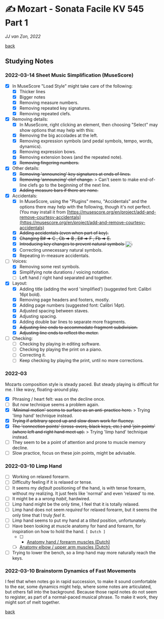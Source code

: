 ✍ Mozart - Sonata Facile KV 545 Part 1
========================================

*JJ van Zon, 2022*

[back](./README.md)

Studying Notes
--------------

### 2022-03-14 Sheet Music Simplification (MuseScore)

- [x] In MuseScore "Load Style" might take care of the following:
    - [x] Thicker lines
    - [x] Bigger notes
    - [x] Removing measure numbers.
    - [x] Removing repeated key signatures.
    - [x] Removing repeated clefs.
- [x] Removing details:
    - [x] In MuseScore, right clicking an element, then choosing  "Select" may show options that may help with this:
    - [x] Removing the big accolades at the left.
    - [x] Removing expression symbols (and pedal symbols, tempo, words, dynamics).
    - [x] Removing expression bows.
    - [x] Removing extension bows (and the repeated note).
    - [x] ~~Removing fingering numbers.~~
- [x] Other details:
    - [x] ~~Removing 'announcing' key signatures at ends of lines.~~
    - [x] ~~Removing 'announcing' clef change.~~ > Can't seem to make end-of-line clefs go to the beginning of the next line.
    - [x] ~~Adding measure bars if there are none.~~
- [x] Accidentals:
    - [x] In MuseScore, using the "Plugins" menu, "Accidentals" and the options there may help with the following, though it's not perfect. (You may install it from [https://musescore.org/en/project/add-and-remove-courtesy-accidentals](https://musescore.org/en/project/add-and-remove-courtesy-accidentals)
    - [x] ~~Adding accidentals (even when part of key).~~
    - [x] ~~Changing B# => C , Cb => B , E# => F , Fb => E.~~
    - [x] ~~Introducing key changes to prevent natural symbols <img src="https://jjvanzon.github.io/Piano-Playing-Docs/resources/natural-symbol.png" height="20" style="vertical-align:middle" />.~~
    - [x] Correcting unnecessary natural symbols.
    - [x] Repeating in-measure accidentals.
- [ ] Voices:
    - [x] Removing some rest symbols.
    - [x] Simplifying note durations / voicing notation.
    - [ ] Left hand / right hand separated and together.
- [x] Layout:
    - [x] Adding title (adding the word 'simplified') (suggested font: Calibri 16pt bold).
    - [x] Removing page headers and footers, mostly.
    - [x] Adding page numbers (suggested font: Calibri 14pt).
    - [x] Adjusted spacing between staves.
    - [x] Adjusting spacing.
    - [x] Adding double bar lines to separate more fragments.
    - [x] ~~Adjusting line ends to accommodate fragment subdivision.~~
    - [x] ~~Adjusting line ends to reflect the meter.~~
- [ ] Checking:
    - [ ] Checking by playing in editing software.
    - [ ] Checking by playing the print on a piano.
    - [ ] Correcting it.
    - [ ] Keep checking by playing the print, until no more corrections.

### 2022-03

Mozarts composition style is steady paced. But steady playing is difficult for me. I like wavy, floating-around play.

- [x] Phrasing / heart felt: was on the decline once.
- [ ] But now technique seems a problem again.
- [x] ~~'Minimal motion' seems to surface as an anti-practice here.~~ > Trying 'limp hand' technique instead.
- [x] ~~Trying if arbitrary speed up and slow down work for fluency.~~
- [x] ~~The 'connection points' (cross-overs, black keys, etc.) and 'join points' (where left and right hand meet up).~~ > Trying 'limp hand' technique instead.
- [ ] They seem to be a point of attention and prone to muscle memory decline.
- [ ] Slow practice, focus on these join points, might be advisable.

### 2022-03-10 Limp Hand

- [ ] Working on relaxed forearm.
- [ ] Difficulty feeling if it is relaxed or tense.
- [ ] It seems my *default* positioning of the hand, is with tense forearm, without my realizing. It just feels like 'normal' and even 'relaxed' to me.
- [ ] It might be a a *wrong habit*, hardwired.
- [ ] Limp hand might be the only time, I feel that it is totally relaxed.
- [ ] Limp hand does not seem *required* for relaxed forearm, but it seems the only time that I truly *feel* it.
- [ ] Limp hand seems to put my hand at a *tilted* position, unfortunately.
- [ ] Have been looking at muscle anatomy for hand and forearm, for inspiration on how to hold the hand. `[ Dutch ]`
    - [ ] - <a href="https://wetenschap.infonu.nl/anatomie/89015-anatomie-spieren-en-functies-van-de-hand-en-onderarm.html" target="_blank" rel="noopener noreferrer">Anatomy hand / forearm muscles (Dutch)</a>
    - [ ] <a href="https://wetenschap.infonu.nl/anatomie/89039-anatomie-spieren-en-functies-van-de-elleboog-en-bovenarm.html" target="_blank" rel="noopener noreferrer">Anatomy elbow / upper arm muscles (Dutch)</a>
- [ ] Trying to lower the bench, so a limp hand may more naturally reach the keys.

### 2022-03-10 Brainstorm Dynamics of Fast Movements

I feel that when notes go in rapid succession, to make it sound comfortable to the ear, some dynamics might help, where some notes are articulated, but others fall into the background. Because those rapid notes do not seem to register, as part of a normal-paced musical phrase. To make it work, they might sort of melt together.

[back](./README.md)